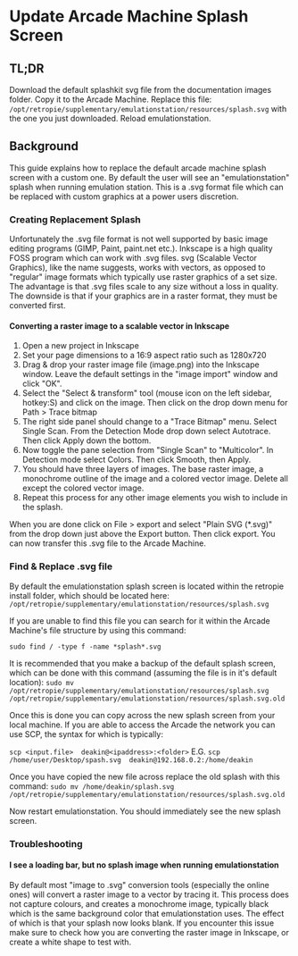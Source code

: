 # Update Arcade Machine Splash Screen

## TL;DR
Download the default splashkit svg file from the documentation images folder. Copy it to the Arcade Machine. Replace this file: `/opt/retropie/supplementary/emulationstation/resources/splash.svg` with the one you just downloaded. Reload emulationstation.

## Background
This guide explains how to replace the default arcade machine splash screen with a custom one. By default the user will see an "emulationstation" splash when running emulation station. This is a .svg format file which can be replaced with custom graphics at a power users discretion. 

### Creating Replacement Splash
Unfortunately the .svg file format is not well supported by basic image editing programs (GIMP, Paint, paint.net etc.). Inkscape is a high quality FOSS program which can work with .svg files. svg (Scalable Vector Graphics), like the name suggests, works with vectors, as opposed to "regular" image formats which typically use raster graphics of a set size. The advantage is that .svg files scale to any size without a loss in quality. The downside is that if your graphics are in a raster format, they must be converted first. 

#### Converting a raster image to a scalable vector in Inkscape
1. Open a new project in Inkscape
1. Set your page dimensions to a 16:9 aspect ratio such as 1280x720 
1. Drag & drop your raster image file (image.png) into the Inkscape window. Leave the default settings in the "image import" window and click "OK".
1. Select the "Select & transform" tool (mouse icon on the left sidebar, hotkey:S) and click on the image. Then click on the drop down menu for Path > Trace bitmap
1. The right side panel should change to a "Trace Bitmap" menu. Select Single Scan. From the Detection Mode drop down select Autotrace. Then click Apply down the bottom.
1. Now toggle the pane selection from "Single Scan" to "Multicolor". In Detection mode select Colors. Then click Smooth, then Apply. 
1. You should have three layers of images. The base raster image, a monochrome outline of the image and a colored vector image. Delete all except the colored vector image. 
8. Repeat this process for any other image elements you wish to include in the splash. 

When you are done click on File > export and select "Plain SVG (*.svg)" from the drop down just above the Export button. Then click export. You can now transfer this .svg file to the Arcade Machine.

### Find & Replace .svg file
By default the emulationstation splash screen is located within the retropie install folder, which should be located here: 
`/opt/retropie/supplementary/emulationstation/resources/splash.svg`

If you are unable to find this file you can search for it within the Arcade Machine's file structure by using this command: 

`sudo find / -type f -name *splash*.svg`

It is recommended that you make a backup of the default splash screen, which can be done with this command (assuming the file is in it's default location):
`sudo mv /opt/retropie/supplementary/emulationstation/resources/splash.svg /opt/retropie/supplementary/emulationstation/resources/splash.svg.old`

Once this is done you can copy across the new splash screen from your local machine. If you are able to access the Arcade the network you can use SCP, the syntax for which is typically: 

`scp <input.file>  deakin@<ipaddress>:<folder>`
E.G.
`scp /home/user/Desktop/spash.svg  deakin@192.168.0.2:/home/deakin`

Once you have copied the new file across replace the old splash with this command: 
`sudo mv /home/deakin/splash.svg /opt/retropie/supplementary/emulationstation/resources/splash.svg.old`

Now restart emulationstation. You should immediately see the new splash screen.

### Troubleshooting
#### I see a loading bar, but no splash image when running emulationstation
By default most "image to .svg" conversion tools (especially the online ones) will convert a raster image to a vector by tracing it. This process does not capture colours, and creates a monochrome image, typically black which is the same background color that emulationstation uses. The effect of which is that your splash now looks blank. If you encounter this issue make sure to check how you are converting the raster image in Inkscape, or create a white shape to test with. 
